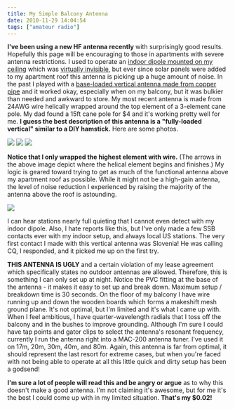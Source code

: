 ```yaml
---
title: My Simple Balcony Antenna
date: 2010-11-29 14:04:54
tags: ["amateur radio"]
---
```




__I've been using a new HF antenna recently__ with surprisingly good results. Hopefully this page will be encouraging to those in apartments with severe antenna restrictions. I used to operate an [indoor dipole mounted on my ceiling](http://www.swharden.com/blog/images/dipole_apartment_2.png) which was [virtually invisible](http://www.swharden.com/blog/images/dipole_apartment_1.JPG), but ever since solar panels were added to my apartment roof this antenna is picking up a huge amount of noise.  In the past I played with a [base-loaded vertical antenna made from copper pipe](http://www.swharden.com/blog/2010-01-30-rainy-mornings-and-boring-bicuspids/) and it worked okay, especially when on my balcony, but it was bulkier than needed and awkward to store. My most recent antenna is made from 24AWG wire helically wrapped around the top element of a 3-element cane pole. My dad found a 15ft cane pole for $4 and it's working pretty well for me. __I guess the best description of this antenna is a "fully-loaded vertical" similar to a DIY hamstick.__ Here are some photos.

<div class="text-center img-border">

![](https://swharden.com/static/2010/11/29/IMG_4631.jpg)
![](https://swharden.com/static/2010/11/29/IMG_4632.jpg)
![](https://swharden.com/static/2010/11/29/arrows.jpg)

</div>

__Notice that I only wrapped the highest element with wire.__ (The arrows in the above image depict where the helical element begins and finishes.) My logic is geared toward trying to get as much of the functional antenna above my apartment roof as possible.  While it might not be a high-gain antenna, the level of noise reduction I experienced by raising the majority of the antenna above the roof is astounding.  

<div class="text-center img-border">

![](https://swharden.com/static/2010/11/29/antenna-stitched.jpg)

</div>

I can hear stations nearly full quieting that I cannot even detect with my indoor dipole. Also, I hate reports like this, but I've only made a few SSB contacts ever with my indoor setup, and always local US stations. The very first contact I made with this vertical antenna was Slovenia! He was calling CQ, I responded, and it picked me up on the first try.

__THIS ANTENNA IS UGLY__ and a certain violation of my lease agreement which specifically states no outdoor antennas are allowed.  Therefore, this is something I can only set up at night.  Notice the PVC fitting at the base of the antenna - it makes it easy to set up and break down. Maximum setup / breakdown time is 30 seconds. On the floor of my balcony I have wire running up and down the wooden boards which forms a makeshift mesh ground plane.  It's not optimal, but I'm limited and it's what I came up with.  When I feel ambitious, I have quarter-wavelength radials that I toss off the balcony and in the bushes to improve grounding.  Although I'm sure I could have tap points and gator clips to select the antenna's resonant frequency, currently I run the antenna right into a MAC-200 antenna tuner.  I've used it on 17m, 20m, 30m, 40m, and 80m. Again, this antenna is far from optimal, it should represent the last resort for extreme cases, but when you're faced with not being able to operate at all this little quick and dirty setup has been a godsend!

__I'm sure a lot of people will read this and be angry or argue__ as to why this doesn't make a good antenna. I'm not claiming it's awesome, but for me it's the best I could come up with in my limited situation. __That's my $0.02!__